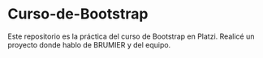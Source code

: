 # Curso-de-Bootstrap
Este repositorio es la práctica del curso de Bootstrap en Platzi. Realicé un proyecto donde hablo de BRUMIER y del equipo.
